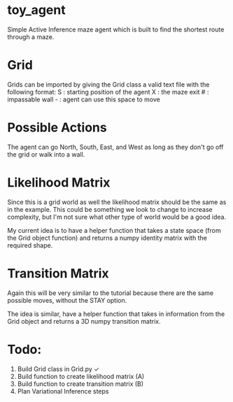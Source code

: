 # toy_agent
 Simple Active Inference maze agent which is built to find the shortest route through a maze.

# Grid
 Grids can be imported by giving the Grid class a valid text file with the following format:
    S : starting position of the agent
    X : the maze exit
    # : impassable wall
    - : agent can use this space to move

# Possible Actions
 The agent can go North, South, East, and West as long as they don't go off the grid or walk into a wall.

# Likelihood Matrix
 Since this is a grid world as well the likelihood matrix should be the same as in the example. This could be something we look to change to increase complexity, but I'm not sure what other type of world would be a good idea. 

 My current idea is to have a helper function that takes a state space (from the Grid object function) and returns a numpy identity matrix with the required shape.

# Transition Matrix

 Again this will be very similar to the tutorial because there are the same possible moves, without the STAY option.

 The idea is similar, have a helper function that takes in information from the Grid object and returns a 3D numpy transition matrix.

# Todo:
 1. Build Grid class in Grid.py ✓
 2. Build function to create likelihood matrix (A)
 3. Build function to create transition matrix (B)
 4. Plan Variational Inference steps
